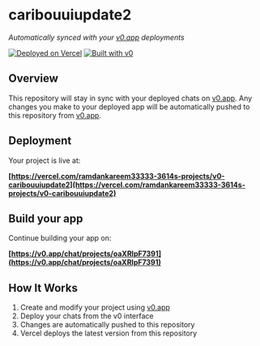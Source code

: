 # caribouuiupdate2

*Automatically synced with your [v0.app](https://v0.app) deployments*

[![Deployed on Vercel](https://img.shields.io/badge/Deployed%20on-Vercel-black?style=for-the-badge&logo=vercel)](https://vercel.com/ramdankareem33333-3614s-projects/v0-caribouuiupdate2)
[![Built with v0](https://img.shields.io/badge/Built%20with-v0.app-black?style=for-the-badge)](https://v0.app/chat/projects/oaXRlpF7391)

## Overview

This repository will stay in sync with your deployed chats on [v0.app](https://v0.app).
Any changes you make to your deployed app will be automatically pushed to this repository from [v0.app](https://v0.app).

## Deployment

Your project is live at:

**[https://vercel.com/ramdankareem33333-3614s-projects/v0-caribouuiupdate2](https://vercel.com/ramdankareem33333-3614s-projects/v0-caribouuiupdate2)**

## Build your app

Continue building your app on:

**[https://v0.app/chat/projects/oaXRlpF7391](https://v0.app/chat/projects/oaXRlpF7391)**

## How It Works

1. Create and modify your project using [v0.app](https://v0.app)
2. Deploy your chats from the v0 interface
3. Changes are automatically pushed to this repository
4. Vercel deploys the latest version from this repository
